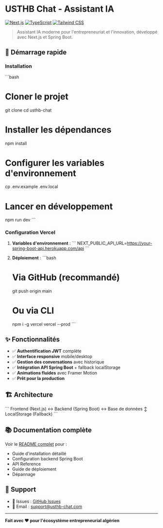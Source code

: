 # USTHB Chat - Assistant IA

[![Next.js](https://img.shields.io/badge/Next.js-14.0.0-black?style=flat-square&logo=next.js)](https://nextjs.org/)
[![TypeScript](https://img.shields.io/badge/TypeScript-5.0-blue?style=flat-square&logo=typescript)](https://www.typescriptlang.org/)
[![Tailwind CSS](https://img.shields.io/badge/Tailwind%20CSS-3.3-blue?style=flat-square&logo=tailwindcss)](https://tailwindcss.com/)

> Assistant IA moderne pour l'entrepreneuriat et l'innovation, développé avec Next.js et Spring Boot.

## 🚀 Démarrage rapide

### Installation

\`\`\`bash
# Cloner le projet
git clone <your-repo-url>
cd usthb-chat

# Installer les dépendances
npm install

# Configurer les variables d'environnement
cp .env.example .env.local

# Lancer en développement
npm run dev
\`\`\`

### Configuration Vercel

1. **Variables d'environnement** :
   \`\`\`
   NEXT_PUBLIC_API_URL=https://your-spring-boot-api.herokuapp.com/api
   \`\`\`

2. **Déploiement** :
   \`\`\`bash
   # Via GitHub (recommandé)
   git push origin main
   
   # Ou via CLI
   npm i -g vercel
   vercel --prod
   \`\`\`

## ✨ Fonctionnalités

- ✅ **Authentification JWT** complète
- ✅ **Interface responsive** mobile/desktop
- ✅ **Gestion des conversations** avec historique
- ✅ **Intégration API Spring Boot** + fallback localStorage
- ✅ **Animations fluides** avec Framer Motion
- ✅ **Prêt pour la production**

## 🏗️ Architecture

\`\`\`
Frontend (Next.js) ↔ Backend (Spring Boot) ↔ Base de données
                   ↕
              LocalStorage (Fallback)
\`\`\`

## 📚 Documentation complète

Voir le [README complet](./DOCUMENTATION.md) pour :
- Guide d'installation détaillé
- Configuration backend Spring Boot
- API Reference
- Guide de déploiement
- Dépannage

## 🤝 Support

- 🐛 Issues : [GitHub Issues](https://github.com/your-username/usthb-chat/issues)
- 📧 Email : support@usthb-chat.com

---

**Fait avec ❤️ pour l'écosystème entrepreneurial algérien**
